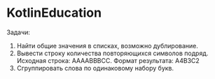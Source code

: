 # KotlinEducation
Задачи:
1. Найти общие значения в списках, возможно дублирование.
2. Вывести строку количества повторяющихся символов подряд. Исходная строка: AAAABBBCC. Формат результата: A4B3C2
3. Сгруппировать слова по одинаковому набору букв.
